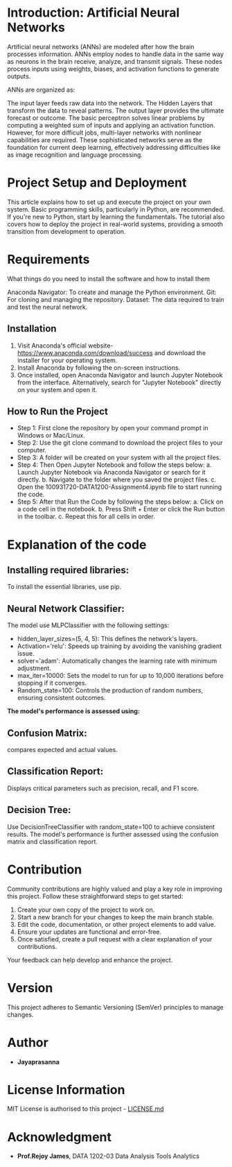 # Introduction: Artificial Neural Networks

Artificial neural networks (ANNs) are modeled after how the brain processes information. ANNs employ nodes to handle data in the same way as neurons in the brain receive, analyze, and transmit signals. These nodes process inputs using weights, biases, and activation functions to generate outputs.

ANNs are organized as:

The input layer feeds raw data into the network.
The Hidden Layers that transform the data to reveal patterns.
The output layer provides the ultimate forecast or outcome.
The basic perceptron solves linear problems by computing a weighted sum of inputs and applying an activation function.
However, for more difficult jobs, multi-layer networks with nonlinear capabilities are required. These sophisticated networks serve as the foundation for current deep learning, effectively addressing difficulties like as image recognition and language processing.

# Project Setup and Deployment

This article explains how to set up and execute the project on your own system. Basic programming skills, particularly in Python, are recommended. If you're new to Python, start by learning the fundamentals. The tutorial also covers how to deploy the project in real-world systems, providing a smooth transition from development to operation.

# Requirements

What things do you need to install the software and how to install them

Anaconda Navigator: To create and manage the Python environment.
Git: For cloning and managing the repository.
Dataset: The data required to train and test the neural network.

## Installation 

1. Visit Anaconda's official website-https://www.anaconda.com/download/success and download the installer for your operating system.
2. Install Anaconda by following the on-screen instructions.
3. Once installed, open Anaconda Navigator and launch Jupyter Notebook from the interface. Alternatively, search for "Jupyter Notebook" directly on your system and open it.

## How to Run the Project

* Step 1: First clone the repository by open your command prompt in Windows or Mac/Linux.
* Step 2: Use the git clone command to download the project files to your computer.
* Step 3: A folder will be created on your system with all the project files.
* Step 4: Then Open Jupyter Notebook and follow the steps below:
  a. Launch Jupyter Notebook via Anaconda Navigator or search for it directly.
  b. Navigate to the folder where you saved the project files.
  c. Open the 100931720-DATA1200-Assignment4.ipynb file to start running the code.
* Step 5: After that Run the Code by following the steps below:
  a. Click on a code cell in the notebook.
  b. Press Shift + Enter or click the Run button in the toolbar.
  c. Repeat this for all cells in order.
  
# Explanation of the code

## Installing required libraries:
To install the essential libraries, use pip.

## Neural Network Classifier:
The model use MLPClassifier with the following settings:
* hidden_layer_sizes=(5, 4, 5): This defines the network's layers.
* Activation='relu': Speeds up training by avoiding the vanishing gradient issue.
* solver='adam': Automatically changes the learning rate with minimum adjustment.
* max_iter=10000: Sets the model to run for up to 10,000 iterations before stopping if it converges.
* Random_state=100: Controls the production of random numbers, ensuring consistent outcomes.

**The model's performance is assessed using:**

## Confusion Matrix: 
compares expected and actual values.

## Classification Report:
Displays critical parameters such as precision, recall, and F1 score.

## Decision Tree:
Use DecisionTreeClassifier with random_state=100 to achieve consistent results. The model's performance is further assessed using the confusion matrix and classification report.

# Contribution

Community contributions are highly valued and play a key role in improving this project. Follow these straightforward steps to get started:

1. Create your own copy of the project to work on.
2. Start a new branch for your changes to keep the main branch stable.
3. Edit the code, documentation, or other project elements to add value.
4. Ensure your updates are functional and error-free.
5. Once satisfied, create a pull request with a clear explanation of your contributions.

Your feedback can help develop and enhance the project. 

# Version

This project adheres to Semantic Versioning (SemVer) principles to manage changes.

# Author

*  **Jayaprasanna** 

# License Information

MIT License is authorised to this project - [LICENSE.md](LICENSE.md)

# Acknowledgment

* **Prof.Rejoy James**, DATA 1202-03 Data Analysis Tools Analytics

